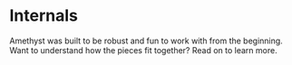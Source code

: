 # Internals

Amethyst was built to be robust and fun to work with from the beginning. Want to understand how the pieces fit together? Read on to learn more.

